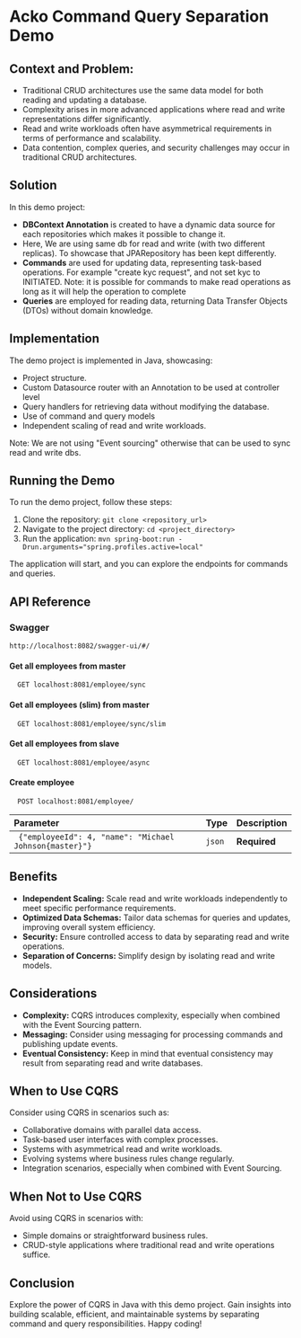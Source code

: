 # Acko Command Query Separation Demo

## Context and Problem:

- Traditional CRUD architectures use the same data model for both reading and updating a database.
- Complexity arises in more advanced applications where read and write representations differ significantly.
- Read and write workloads often have asymmetrical requirements in terms of performance and scalability.
- Data contention, complex queries, and security challenges may occur in traditional CRUD architectures.

## Solution

In this demo project:

- **DBContext Annotation** is created to have a dynamic data source for each repositories which makes it possible to
  change it.
- Here, We are using same db for read and write (with two different replicas). To showcase that JPARepository has been
  kept differently.
- **Commands** are used for updating data, representing task-based operations. For example "create kyc request", and not
  set kyc to INITIATED. Note: it is possible for commands to make read operations as long as it will help the operation
  to complete
- **Queries** are employed for reading data, returning Data Transfer Objects (DTOs) without domain knowledge.

## Implementation

The demo project is implemented in Java, showcasing:

- Project structure.
- Custom Datasource router with an Annotation to be used at controller level
- Query handlers for retrieving data without modifying the database.
- Use of command and query models
- Independent scaling of read and write workloads.

Note: We are not using "Event sourcing" otherwise that can be used to sync read and write dbs.

## Running the Demo

To run the demo project, follow these steps:

1. Clone the repository: `git clone <repository_url>`
2. Navigate to the project directory: `cd <project_directory>`
3. Run the application: `mvn spring-boot:run -Drun.arguments="spring.profiles.active=local"`

The application will start, and you can explore the endpoints for commands and queries.

## API Reference

### Swagger
```http
http://localhost:8082/swagger-ui/#/
```

#### Get all employees from master

```http
  GET localhost:8081/employee/sync
```

#### Get all employees (slim) from master

```http
  GET localhost:8081/employee/sync/slim
```

#### Get all employees from slave

```http
  GET localhost:8081/employee/async
```

#### Create employee

```http
  POST localhost:8081/employee/
```

| Parameter                                               | Type   | Description  |
|:--------------------------------------------------------|:-------|:-------------|
| ` {"employeeId": 4, "name": "Michael Johnson{master}"}` | `json` | **Required** |

## Benefits

- **Independent Scaling:** Scale read and write workloads independently to meet specific performance requirements.
- **Optimized Data Schemas:** Tailor data schemas for queries and updates, improving overall system efficiency.
- **Security:** Ensure controlled access to data by separating read and write operations.
- **Separation of Concerns:** Simplify design by isolating read and write models.

## Considerations

- **Complexity:** CQRS introduces complexity, especially when combined with the Event Sourcing pattern.
- **Messaging:** Consider using messaging for processing commands and publishing update events.
- **Eventual Consistency:** Keep in mind that eventual consistency may result from separating read and write databases.

## When to Use CQRS

Consider using CQRS in scenarios such as:

- Collaborative domains with parallel data access.
- Task-based user interfaces with complex processes.
- Systems with asymmetrical read and write workloads.
- Evolving systems where business rules change regularly.
- Integration scenarios, especially when combined with Event Sourcing.

## When Not to Use CQRS

Avoid using CQRS in scenarios with:

- Simple domains or straightforward business rules.
- CRUD-style applications where traditional read and write operations suffice.

## Conclusion

Explore the power of CQRS in Java with this demo project. Gain insights into building scalable, efficient, and
maintainable systems by separating command and query responsibilities. Happy coding!

